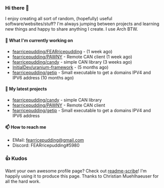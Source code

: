 ### Hi there 👋

I enjoy creating all sort of random, (hopefully) useful software/websites/stuff? 
I'm always jumping between projects and learning new things and happy to share anything I create.
I use Arch BTW.

#### 💎 What I'm currently working on

- [fearricepudding/FEARricepudding](https://github.com/fearricepudding/FEARricepudding) -  (1 week ago)
- [fearricepudding/PAWNY](https://github.com/fearricepudding/PAWNY) - Remote CAN client (1 week ago)
- [fearricepudding/candy](https://github.com/fearricepudding/candy) - simple CAN library (3 weeks ago)
- [InitialDev/uranium-framework](https://github.com/InitialDev/uranium-framework) -  (5 months ago)
- [fearricepudding/getip](https://github.com/fearricepudding/getip) - Small executable to get a domains IPV4 and IPV6 address (10 months ago)

#### 🌱 My latest projects

- [fearricepudding/candy](https://github.com/fearricepudding/candy) - simple CAN library
- [fearricepudding/PAWNY](https://github.com/fearricepudding/PAWNY) - Remote CAN client
- [fearricepudding/getip](https://github.com/fearricepudding/getip) - Small executable to get a domains IPV4 and IPV6 address

#### 📫 How to reach me

- EMail: fearricepudding@gmail.com
- Discord: FEARricepudding#5980

### 👍 Kudos

Want your own awesome profile page? Check out [readme-scribe](https://github.com/muesli/readme-scribe)!
I'm happily using it to produce this page. Thanks to Christian Muehlhaeuser for all the hard work.


